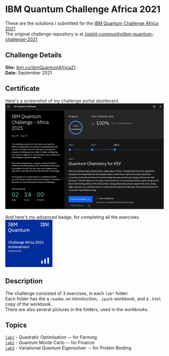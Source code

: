 # IBM Quantum Challenge Africa 2021  
  
These are the solutions I submitted for the [IBM Quantum Challenge Africa 2021](https://medium.com/qiskit/ibm-quantum-challenge-africa-how-african-researchers-are-building-a-quantum-community-from-the-5e524f623a99)  
The original challenge repository is at [/qiskit-community/ibm-quantum-challenge-2021](https://github.com/qiskit-community/ibm-quantum-challenge-africa-2021)  
  
## Challenge Details  
__Site:__ [ibm.co/ibmQuantumAfrica21](https://ibm.co/ibmQuantumAfrica21)  
__Date:__ September 2021  
  
## Certificate  
Here's a screenshot of my challenge portal dashboard.  
[![IQC Africa 2021 Challenge Portal Screenshot](iqc_africa_2021_portal.png)](https://ibm.co/ibmQuantumAfrica21)  
  
And here's my advanced badge, for completing all the exercises.  
[<img src="./iqc_africa_2021_advanced_badge.png" alt="IBM Quantum Challenge Advanced Badge" height="150px">](https://www.credly.com/badges/4b5375b3-9cdb-481f-b014-485395d91e02/public_url)  
  
## Description  
The challenge consisted of 3 exercises, in each `lab*` folder.  
Each folder has the a `readme.md` introduction, `.ipynb` workbook, and a `.html` copy of the workbook.  
There are also several pictures in the folders, used in the workbooks.  
  
## Topics  
[`lab1`](lab1/lab1.ipynb) - Quadratic Optimisation -- for Farming  
[`lab2`](lab2/lab2.ipynb) - Quantum Monte Carlo -- for Finance  
[`lab3`](lab3/lab3.ipynb) - Variational Quantum Eigensolver -- for Protein Binding  